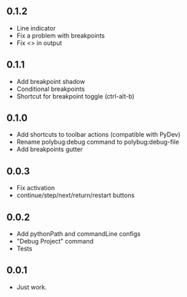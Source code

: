 ## 0.1.2
* Line indicator
* Fix a problem with breakpoints
* Fix <> in output

## 0.1.1
* Add breakpoint shadow
* Conditional breakpoints
* Shortcut for breakpoint toggle (ctrl-alt-b)

## 0.1.0
* Add shortcuts to toolbar actions (compatible with PyDev)
* Rename polybug:debug command to polybug:debug-file
* Add breakpoints gutter

## 0.0.3
* Fix activation
* continue/step/next/return/restart buttons

## 0.0.2
* Add pythonPath and commandLine configs
* "Debug Project" command
* Tests

## 0.0.1
* Just work.
